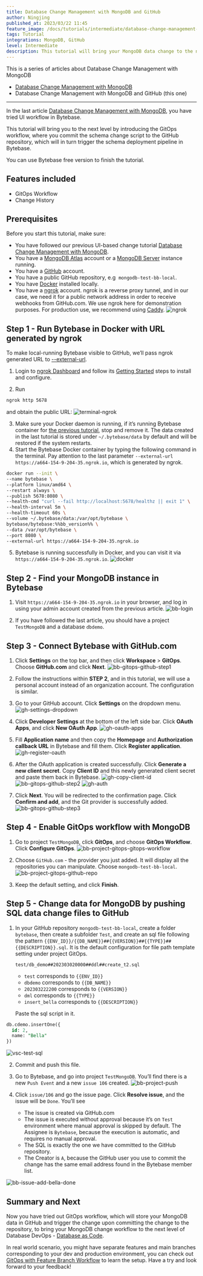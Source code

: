 ```yaml
---
title: Database Change Management with MongoDB and GitHub
author: Ningjing
published_at: 2023/03/22 11:45
feature_image: /docs/tutorials/intermediate/database-change-management-with-mongodb-and-github/feature-image.webp
tags: Tutorial
integrations: MongoDB, GitHub
level: Intermediate
description: This tutorial will bring your MongoDB data change to the next level by introducing the GitOps workflow, where you commit data change script to the GitHub repository, which will in turn trigger the data change pipeline in Bytebase.
---
```


This is a series of articles about Database Change Management with MongoDB

- [Database Change Management with MongoDB](/docs/tutorials/beginner/database-change-management-with-mongodb)
- Database Change Management with MongoDB and GitHub (this one)

---

In the last article [Database Change Management with MongoDB](/docs/tutorials/beginner/database-change-management-with-mongodb), you have tried UI workflow in Bytebase.

This tutorial will bring you to the next level by introducing the GitOps workflow, where you commit the schema change script to the GitHub repository, which will in turn trigger the schema deployment pipeline in Bytebase.

You can use Bytebase free version to finish the tutorial.

## Features included

- GitOps Workflow
- Change History

## Prerequisites

Before you start this tutorial, make sure:

- You have followed our previous UI-based change tutorial [Database Change Management with MongoDB](/docs/tutorials/beginner/database-change-management-with-mongodb).
- You have a [MongoDB Atlas](https://cloud.mongodb.com) account or a [MongoDB Server](https://www.mongodb.com/try/download/community) instance running.
- You have a [GitHub](https://github.com/) account.
- You have a public GitHub repository, e.g  `mongodb-test-bb-local`.
- You have [Docker](https://www.docker.com/) installed locally.
- You have a [ngrok](http://ngrok.com) account. ngrok is a reverse proxy tunnel, and in our case, we need it for a public network address in order to receive webhooks from GitHub.com. We use ngrok here for demonstration purposes. For production use, we recommend using [Caddy](https://caddyserver.com/).
  ![ngrok](/docs/tutorials/intermediate/database-change-management-with-mongodb-and-github/ngrok.webp)

## Step 1 - Run Bytebase in Docker with URL generated by ngrok

To make local-running Bytebase visible to GitHub, we’ll pass ngrok generated URL to [--external-url](https://www.bytebase.com/docs/get-started/install/external-url).

1. Login to [ngrok Dashboard](https://dashboard.ngrok.com/) and follow its [Getting Started](https://dashboard.ngrok.com/get-started/setup) steps to install and configure.

2. Run

```bash
ngrok http 5678
```

and obtain the public URL:
![terminal-ngrok](/docs/tutorials/intermediate/database-change-management-with-mongodb-and-github/terminal-ngrok.webp)

3. Make sure your Docker daemon is running, if it’s running Bytebase container for [the previous tutorial](/docs/tutorials/beginner/database-change-management-with-mongodb), stop and remove it. The data created in the last tutorial is stored under `~/.bytebase/data` by default and will be restored if the system restarts.
4. Start the Bytebase Docker container by typing the following command in the terminal. Pay attention to the last parameter `--external-url https://a664-154-9-204-35.ngrok.io`, which is generated by ngrok.

```bash
docker run --init \
--name bytebase \
--platform linux/amd64 \
--restart always \
--publish 5678:8080 \
--health-cmd "curl --fail http://localhost:5678/healthz || exit 1" \
--health-interval 5m \
--health-timeout 60s \
--volume ~/.bytebase/data:/var/opt/bytebase \
bytebase/bytebase:%%bb_version%% \
--data /var/opt/bytebase \
--port 8080 \
--external-url https://a664-154-9-204-35.ngrok.io
```

5. Bytebase is running successfully in Docker, and you can visit it via `https://a664-154-9-204-35.ngrok.io`.
   ![docker](/docs/tutorials/intermediate/database-change-management-with-mongodb-and-github/docker.webp)

## Step 2 - Find your MongoDB instance in Bytebase

1. Visit `https://a664-154-9-204-35.ngrok.io` in your browser, and log in using your admin account created from the previous article.
   ![bb-login](/docs/tutorials/intermediate/database-change-management-with-mongodb-and-github/bb-login.webp)

2. If you have followed the last article, you should have a project `TestMongoDB` and a database `dbdemo`.

## Step 3 - Connect Bytebase with GitHub.com

1. Click **Settings** on the top bar, and then click **Workspace** > **GitOps**. Choose **GitHub.com** and click **Next**.
   ![bb-gitops-github-step1](/docs/tutorials/intermediate/database-change-management-with-mongodb-and-github/bb-gitops-github-step1.webp)

2. Follow the instructions within **STEP 2**, and in this tutorial, we will use a personal account instead of an organization account. The configuration is similar.

3. Go to your GitHub account. Click **Settings** on the dropdown menu.
   ![gh-settings-dropdown](/docs/tutorials/intermediate/database-change-management-with-mongodb-and-github/gh-settings-dropdown.webp)

4. Click **Developer Settings** at the bottom of the left side bar. Click **OAuth Apps**, and click **New OAuth App**.
   ![gh-oauth-apps](/docs/tutorials/intermediate/database-change-management-with-mongodb-and-github/gh-oauth-apps.webp)

5. Fill **Application name** and then copy the **Homepage** and **Authorization callback URL** in Bytebase and fill them. Click **Register application**.
   ![gh-register-oauth](/docs/tutorials/intermediate/database-change-management-with-mongodb-and-github/gh-register-oauth.webp)

6. After the OAuth application is created successfully. Click **Generate a new client secret**. Copy **Client ID** and this newly generated client secret and paste them back in Bytebase.
   ![gh-copy-client-id](/docs/tutorials/intermediate/database-change-management-with-mongodb-and-github/gh-copy-client-id.webp)
   ![bb-gitops-github-step2](/docs/tutorials/intermediate/database-change-management-with-mongodb-and-github/bb-gitops-github-step2.webp)
   ![gh-auth](/docs/tutorials/intermediate/database-change-management-with-mongodb-and-github/gh-auth.webp)

7. Click **Next**. You will be redirected to the confirmation page. Click **Confirm and add**, and the Git provider is successfully added.
   ![bb-gitops-github-step3](/docs/tutorials/intermediate/database-change-management-with-mongodb-and-github/bb-gitops-github-step3.webp)

## Step 4 - Enable GitOps workflow with MongoDB

1. Go to project `TestMongoDB`, click **GitOps**, and choose **GitOps Workflow**. Click **Configure GitOps**.
   ![bb-project-gitops-gitops-workflow](/docs/tutorials/intermediate/database-change-management-with-mongodb-and-github/bb-project-gitops-gitops-workflow.webp)

2. Choose `GitHub.com` - the provider you just added. It will display all the repositories you can manipulate. Choose `mongodb-test-bb-local`.
   ![bb-project-gitops-github-repo](/docs/tutorials/intermediate/database-change-management-with-mongodb-and-github/bb-project-gitops-github-repo.webp)

3. Keep the default setting, and click **Finish**.

## Step 5 - Change data for MongoDB by pushing SQL data change files to GitHub

1. In your GitHub repository `mongodb-test-bb-local`, create a folder `bytebase`, then create a subfolder `Test`, and create an sql file following the pattern `{{ENV_ID}}/{{DB_NAME}}##{{VERSION}}##{{TYPE}}##{{DESCRIPTION}}.sql`. It is the default configuration for file path template setting under project GitOps.

   `test/db_demo##202303020000##ddl##create_t2.sql`

   - `test` corresponds to `{{ENV_ID}}`
   - `dbdemo` corresponds to `{{DB_NAME}}`
   - `202303222200` corresponds to `{{VERSION}}`
   - `dml` corresponds to `{{TYPE}}`
   - `insert_bella` corresponds to `{{DESCRIPTION}}`

   Paste the sql script in it.

```sql
db.cdemo.insertOne({
  id: 2,
  name: "Bella"
})

```

![vsc-test-sql](/docs/tutorials/intermediate/database-change-management-with-mongodb-and-github/vsc-test-sql.webp)

2. Commit and push this file.
3. Go to Bytebase, and go into project `TestMongoDB`. You’ll find there is a new `Push Event` and a new `issue 106` created.
   ![bb-project-push](/docs/tutorials/intermediate/database-change-management-with-mongodb-and-github/bb-project-push.webp)

4. Click `issue/106` and go the issue page. Click **Resolve issue**, and the issue will be `Done`. You’ll see
   - The issue is created via GitHub.com
   - The issue is executed without approval because it’s on `Test` environment where manual approval is skipped by default. The Assignee is `Bytebase`, because the execution is automatic, and requires no manual approval.
   - The SQL is exactly the one we have committed to the GitHub repository.
   - The Creator is `A`, because the GitHub user you use to commit the change has the same email address found in the Bytebase member list.

![bb-issue-add-bella-done](/docs/tutorials/intermediate/database-change-management-with-mongodb-and-github/bb-issue-add-bella-done.webp)

## Summary and Next

Now you have tried out GitOps workflow, which will store your MongoDB data in GitHub and trigger the change upon committing the change to the repository, to bring your MongoDB change workflow to the next level of Database DevOps - [Database as Code](/blog/database-as-code).

In real world scenario, you might have separate features and main branches corresponding to your dev and production environment, you can check out [GitOps with Feature Branch Workflow](/docs/how-to/workflow/gitops-feature-branch) to learn the setup. Have a try and look forward to your feedback!
